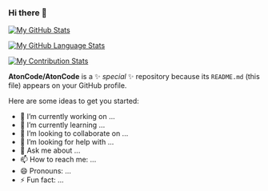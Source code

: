 ### Hi there 👋

[![My GitHub Stats](https://github-readme-stats.vercel.app/api/?ATONCODE=ATONCODE&count_private=true&theme=react&showicons=true)]()

[![My GitHub Language Stats](https://github-readme-stats.vercel.app/api/top-langs/?username=ATONCODE&langs_count=5&theme=react)]()

[![My Contribution Stats](https://github-contribution-stats.vercel.app/api/?username=ATONCODE)](https://github.com/ATONCODE/github-contribution-stats/)


**AtonCode/AtonCode** is a ✨ _special_ ✨ repository because its `README.md` (this file) appears on your GitHub profile.

Here are some ideas to get you started:

- 🔭 I’m currently working on ...
- 🌱 I’m currently learning ...
- 👯 I’m looking to collaborate on ...
- 🤔 I’m looking for help with ...
- 💬 Ask me about ...
- 📫 How to reach me: ...
- 😄 Pronouns: ...
- ⚡ Fun fact: ...

